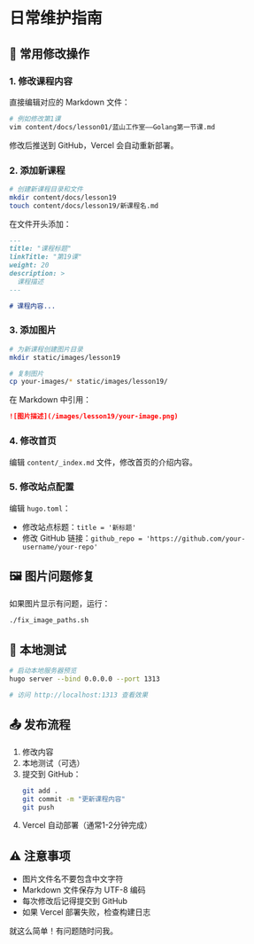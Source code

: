 # 日常维护指南

## 🔄 常用修改操作

### 1. 修改课程内容

直接编辑对应的 Markdown 文件：
```bash
# 例如修改第1课
vim content/docs/lesson01/蓝山工作室——Golang第一节课.md
```

修改后推送到 GitHub，Vercel 会自动重新部署。

### 2. 添加新课程

```bash
# 创建新课程目录和文件
mkdir content/docs/lesson19
touch content/docs/lesson19/新课程名.md
```

在文件开头添加：
```markdown
---
title: "课程标题"
linkTitle: "第19课"
weight: 20
description: >
  课程描述
---

# 课程内容...
```

### 3. 添加图片

```bash
# 为新课程创建图片目录
mkdir static/images/lesson19

# 复制图片
cp your-images/* static/images/lesson19/
```

在 Markdown 中引用：
```markdown
![图片描述](/images/lesson19/your-image.png)
```

### 4. 修改首页

编辑 `content/_index.md` 文件，修改首页的介绍内容。

### 5. 修改站点配置

编辑 `hugo.toml`：
- 修改站点标题：`title = '新标题'`
- 修改 GitHub 链接：`github_repo = 'https://github.com/your-username/your-repo'`

## 🖼️ 图片问题修复

如果图片显示有问题，运行：
```bash
./fix_image_paths.sh
```

## 🧪 本地测试

```bash
# 启动本地服务器预览
hugo server --bind 0.0.0.0 --port 1313

# 访问 http://localhost:1313 查看效果
```

## 📤 发布流程

1. 修改内容
2. 本地测试（可选）
3. 提交到 GitHub：
   ```bash
   git add .
   git commit -m "更新课程内容"
   git push
   ```
4. Vercel 自动部署（通常1-2分钟完成）

## ⚠️ 注意事项

- 图片文件名不要包含中文字符
- Markdown 文件保存为 UTF-8 编码
- 每次修改后记得提交到 GitHub
- 如果 Vercel 部署失败，检查构建日志

就这么简单！有问题随时问我。